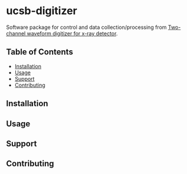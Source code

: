 # ucsb-digitizer

Software package for control and data collection/processing from [Two-channel waveform digitizer for x-ray detector](http://dstuart.physics.ucsb.edu/Lgbk/pub/E41214.dir/E41214.html).

## Table of Contents

- [Installation](#installation)
- [Usage](#usage)
- [Support](#support)
- [Contributing](#contributing)

## Installation

## Usage

## Support

## Contributing
